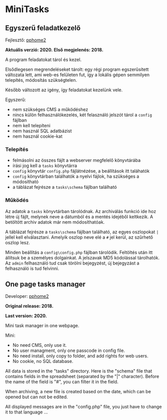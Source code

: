 # MiniTasks

## Egyszerű feladatkezelő

Fejlesztő: [pphome2](https:/github.com/pphome2)

**Aktuális verzió: 2020.**
**Első megjelenés: 2018.**

A program feladatokat tárol és kezel.

Elsődlegesen megrendeléseket tárolt: egy régi program egszerűsített változata lett,
ami web-es felületen fut, így a lokális gépen semmilyen telepítés, módosítás szükségtelen.

Később változott az igény, így feladatokat kezelünk vele.

Egyszerű:
- nem szükséges CMS a működéshez
- nincs külön felhasználókezelés, két felasználó jelszót tárol a `config` fájlban
- nem kell telepíteni
- nem használ SQL adatbázist
- nem használ cookie-kat


### Telepítés

- felmásolni az összes fájlt a webserver megfelelő könyvtárába
- írási jog kell a `tasks` könyvtárra
- `config` könyvtár `config.php` fájlátnézése, a beállítások itt taláhatók
- `config` könyvtárban találhatók a nyelvi fájlok, ha szükséges a módosítható
- a táblázat fejrésze a `tasks\schema` fájlban található


### Működés

Az adatok a `tasks` könyvtárban tárolódnak. Az archiválás funkció ide hoz
létre új fájlt, melynek neve a dátumból és a mentés idejéből keltkezik.
A betöltött archiv adatok már nem módosíthatóak.

A táblázat fejrésze a `tasks\schema` fájlban található, az egyes oszlopokat `|`
jellel kell elválasztani. Amelyik oszlop neve elé a `#` jel kerül, az szűrhető
oszlop lesz.

Minden beállítás a `config\config.php` fájlban tárolódik. Feltöltés után itt
állítsuk be a személyes dolgainkat. A jelszavak MD5 kódolással tárolhatók. Az
`admin` felhasználó tud csak törölni bejegyzést, új bejegyzást a felhasználó is 
tud felvinni.


## One page tasks manager

Developer: [pphome2](https:/github.com/pphome2)

**Original release: 2018.**

**Last version: 2020.**

Mini task manager in one webpage.

Mini:
- No need CMS, only use it.
- No user managment, only one passcode in config file.
- No need install, only copy to folder, and add rights for web users.
- No cookie, no SQL database.

All data is stored in the "tasks" directory. Here is the "schema" 
file that contains fields in the spreadsheet (separated by 
the "|" character). Before the name of the field is "#", you can 
filter it in the field.

When archiving, a new file is created based on the date, which 
can be opened but can not be edited.

All displayed messages are in the "config.php" file, you just 
have to change it to that language ...

